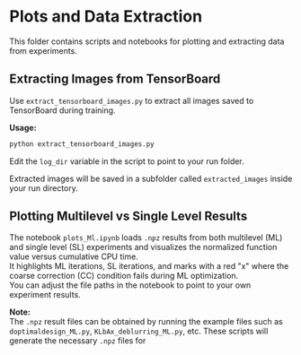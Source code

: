 # Plots and Data Extraction

This folder contains scripts and notebooks for plotting and extracting data from experiments.

## Extracting Images from TensorBoard

Use `extract_tensorboard_images.py` to extract all images saved to TensorBoard during training.

**Usage:**
```bash
python extract_tensorboard_images.py
```
Edit the `log_dir` variable in the script to point to your run folder.

Extracted images will be saved in a subfolder called `extracted_images` inside your run directory.

## Plotting Multilevel vs Single Level Results

The notebook `plots_Ml.ipynb` loads `.npz` results from both multilevel (ML) and single level (SL) experiments and visualizes the normalized function value versus cumulative CPU time.  
It highlights ML iterations, SL iterations, and marks with a red "x" where the coarse correction (CC) condition fails during ML optimization.  
You can adjust the file paths in the notebook to point to your own experiment results.

**Note:**  
The `.npz` result files can be obtained by running the example files such as `doptimaldesign_ML.py`, `KLbAx_deblurring_ML.py`, etc. These scripts will generate the necessary `.npz` files for